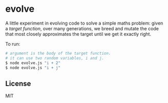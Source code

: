 # evolve

A little experiment in evolving code to solve a simple maths problem: given a *target function*, over many generations, we breed and mutate the code that most closely approximates the target until we get it exactly right.

To run:

```bash
# argument is the body of the target function.
# it can use two random variables, i and j.
$ node evolve.js "i + 2"
$ node evolve.js "i + j"
```

## License

MIT
